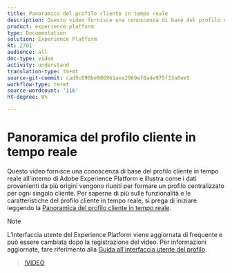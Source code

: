 ```yaml
---
title: Panoramica del profilo cliente in tempo reale
description: Questo video fornisce una conoscenza di base del profilo cliente in tempo reale all’interno di Adobe Experience Platform e descrive come esplorare i profili nell’interfaccia utente della piattaforma.
product: experience platform
type: Documentation
solution: Experience Platform
kt: 2701
audience: all
doc-type: video
activity: understand
translation-type: tm+mt
source-git-commit: cad9c690be986961aea2969ef0ade975f33a8ee5
workflow-type: tm+mt
source-wordcount: '116'
ht-degree: 0%

---
```



# Panoramica del profilo cliente in tempo reale

Questo video fornisce una conoscenza di base del profilo cliente in tempo reale all&#39;interno di Adobe Experience Platform e illustra come i dati provenienti da più origini vengono riuniti per formare un profilo centralizzato per ogni singolo cliente. Per saperne di più sulle funzionalità e le caratteristiche del profilo cliente in tempo reale, si prega di iniziare leggendo la [Panoramica del profilo cliente in tempo reale](../home.md).

>[!NOTE]
>
>L’interfaccia utente del Experience Platform  viene aggiornata di frequente e può essere cambiata dopo la registrazione del video. Per informazioni aggiornate, fare riferimento alla [Guida all&#39;interfaccia utente del profilo](../ui/user-guide.md).

>[!VIDEO](https://video.tv.adobe.com/v/27251?quality=12&learn=on&captions=eng)